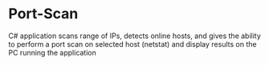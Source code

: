 # Port-Scan
C# application scans range of IPs, detects online hosts, and gives the ability to perform a port scan on selected host (netstat) and display results on the PC running the application

